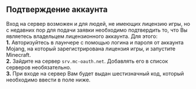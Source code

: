 ## Подтверждение аккаунта
Вход на сервер возможен и для людей, не имеющих лицензию игры, но с недавних пор для подачи заявки необходимо подтвердить то, что Вы являетесь владельцем лицензионного аккаунта. Для этого:  
**1.** Авторизуйтесь в лаунчере с помощью логина и пароля от аккаунта Mojang, на который зарегистрирована лицензия игры, и запустите Minecraft.  
**2.** Зайдите на сервер `srv.mc-oauth.net`. Добавлять его в список серверов необязательно.  
**3.** При входе на сервер Вам будет выдан шестизначный код, который необходимо ввести в поле ниже.  